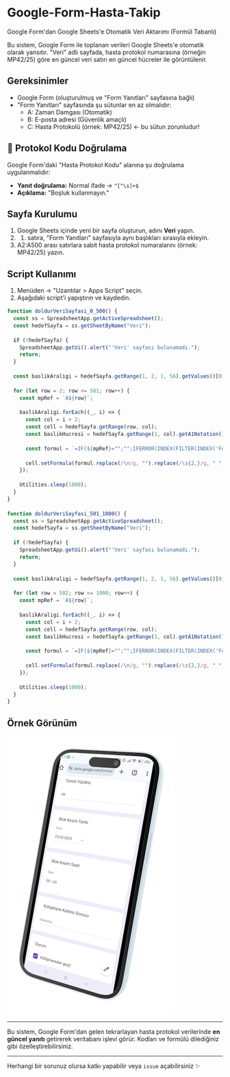 # Google-Form-Hasta-Takip
Google Form'dan Google Sheets'e Otomatik Veri Aktarımı (Formül Tabanlı)

Bu sistem, Google Form ile toplanan verileri Google Sheets'e otomatik olarak yansıtır. "Veri" adlı sayfada, hasta protokol numarasına (örneğin MP42/25) göre en güncel veri satırı en güncel hücreler ile görüntülenir.

## Gereksinimler

- Google Form (oluşturulmuş ve "Form Yanıtları" sayfasına bağlı)
- "Form Yanıtları" sayfasında şu sütunlar en az olmalıdır:
  - A: Zaman Damgası (Otomatik)
  - B: E-posta adresi (Güvenlik amaçlı)
  - C: Hasta Protokolü (örnek: MP42/25) ← bu sütun zorunludur!

## 🔐 Protokol Kodu Doğrulama

Google Form'daki "Hasta Protokol Kodu" alanına şu doğrulama uygulanmalıdır:

- **Yanıt doğrulama:** Normal ifade → `^[^\s]+$`
- **Açıklama:** "Boşluk kullanmayın."

## Sayfa Kurulumu

1. Google Sheets içinde yeni bir sayfa oluşturun, adını **Veri** yapın.
2. 1. satıra, "Form Yanıtları" sayfasıyla aynı başlıkları sırasıyla ekleyin.
3. A2:A500 arası satırlara sabit hasta protokol numaralarını (örnek: MP42/25) yazın.

## Script Kullanımı

1. Menüden → "Uzantılar > Apps Script" seçin.
2. Aşağıdaki script'i yapıştırın ve kaydedin.

```javascript
function doldurVeriSayfasi_0_500() {
  const ss = SpreadsheetApp.getActiveSpreadsheet();
  const hedefSayfa = ss.getSheetByName("Veri");

  if (!hedefSayfa) {
    SpreadsheetApp.getUi().alert("'Veri' sayfası bulunamadı.");
    return;
  }

  const baslikAraligi = hedefSayfa.getRange(1, 2, 1, 56).getValues()[0]; // B1:BE1 arası başlıklar

  for (let row = 2; row <= 501; row++) {
    const mpRef = `A${row}`;

    baslikAraligi.forEach((_, i) => {
      const col = i + 2;
      const cell = hedefSayfa.getRange(row, col);
      const baslikHucresi = hedefSayfa.getRange(1, col).getA1Notation();

      const formul = `=IF(${mpRef}="";"";IFERROR(INDEX(FILTER(INDEX('Form Yanıtları'!A2:BE; ; MATCH(${baslikHucresi}; 'Form Yanıtları'!A1:BE1; 0)); (TRIM('Form Yanıtları'!C2:C) = TRIM(${mpRef})) * (INDEX('Form Yanıtları'!A2:BE; ; MATCH(${baslikHucresi}; 'Form Yanıtları'!A1:BE1; 0)) <> "")); COUNTA(FILTER(INDEX('Form Yanıtları'!A2:BE; ; MATCH(${baslikHucresi}; 'Form Yanıtları'!A1:BE1; 0)); (TRIM('Form Yanıtları'!C2:C) = TRIM(${mpRef})) * (INDEX('Form Yanıtları'!A2:BE; ; MATCH(${baslikHucresi}; 'Form Yanıtları'!A1:BE1; 0)) <> "")))); ""))`;

      cell.setFormula(formul.replace(/\n/g, "").replace(/\s{2,}/g, " "));
    });

    Utilities.sleep(1000);
  }
}

function doldurVeriSayfasi_501_1000() {
  const ss = SpreadsheetApp.getActiveSpreadsheet();
  const hedefSayfa = ss.getSheetByName("Veri");

  if (!hedefSayfa) {
    SpreadsheetApp.getUi().alert("'Veri' sayfası bulunamadı.");
    return;
  }

  const baslikAraligi = hedefSayfa.getRange(1, 2, 1, 56).getValues()[0];

  for (let row = 502; row <= 1000; row++) {
    const mpRef = `A${row}`;

    baslikAraligi.forEach((_, i) => {
      const col = i + 2;
      const cell = hedefSayfa.getRange(row, col);
      const baslikHucresi = hedefSayfa.getRange(1, col).getA1Notation();

      const formul = `=IF(${mpRef}="";"";IFERROR(INDEX(FILTER(INDEX('Form Yanıtları'!A2:BE; ; MATCH(${baslikHucresi}; 'Form Yanıtları'!A1:BE1; 0)); (TRIM('Form Yanıtları'!C2:C) = TRIM(${mpRef})) * (INDEX('Form Yanıtları'!A2:BE; ; MATCH(${baslikHucresi}; 'Form Yanıtları'!A1:BE1; 0)) <> "")); COUNTA(FILTER(INDEX('Form Yanıtları'!A2:BE; ; MATCH(${baslikHucresi}; 'Form Yanıtları'!A1:BE1; 0)); (TRIM('Form Yanıtları'!C2:C) = TRIM(${mpRef})) * (INDEX('Form Yanıtları'!A2:BE; ; MATCH(${baslikHucresi}; 'Form Yanıtları'!A1:BE1; 0)) <> "")))); ""))`;

      cell.setFormula(formul.replace(/\n/g, "").replace(/\s{2,}/g, " "));
    });

    Utilities.sleep(1000);
  }
}
```

## Örnek Görünüm

![screen](screen.png)

---

Bu sistem, Google Form'dan gelen tekrarlayan hasta protokol verilerinde **en güncel yanıtı** getirerek veritabanı işlevi görür. Kodları ve formülü dilediğiniz gibi özelleştirebilirsiniz.

---

Herhangi bir sorunuz olursa katkı yapabilir veya `issue` açabilirsiniz ✨
